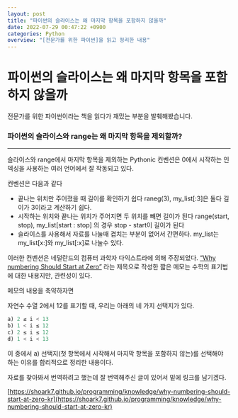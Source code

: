 ```yaml
---
layout: post
title: "파이썬의 슬라이스는 왜 마지막 항목을 포함하지 않을까"
date: 2022-07-29 00:47:22 +0900
categories: Python
overview: "[전문가를 위한 파이썬]을 읽고 정리한 내용"
---
```


# 파이썬의 슬라이스는 왜 마지막 항목을 포함하지 않을까

전문가를 위한 파이썬이라는 책을 읽다가 재밌는 부분을 발췌해봤습니다.

### 파이썬의 슬라이스와 range는 왜 마지막 항목을 제외할까?

---

슬라이스와 range에서 마지막 항목을 제외하는 Pythonic 컨벤션은 0에서 시작하는 인덱싱을 사용하는 여러 언어에서 잘 작동되고 있다.

컨벤션은 다음과 같다

- 끝나는 위치만 주어졌을 때 길이를 확인하기 쉽다
  raneg(3), my_list[:3]은 둘다 길이가 3이라고 계산하기 쉽다.
- 시작하는 위치와 끝나는 위치가 주어지면 두 위치를 빼면 길이가 된다
  range(start, stop), my_list[start : stop] 의 경우 stop - start이 길이가 된다
- 슬라이스를 사용해서 자료를 나눌때 겹치는 부분이 없어서 간편하다.
  my_list는 my_list[x:]와 my_list[:x]로 나눌수 있다.

이러한 컨벤션은 네덜란드의 컴퓨터 과학자 다익스트라에 의해 주장되었다. [“Why numbering Should Start at Zero”](https://www.cs.utexas.edu/users/EWD/transcriptions/EWD08xx/EWD831.html) 라는 제목으로 작성한 짧은 메모는 수학의 표기법에 대한 내용지만, 관련성이 있다.

메모의 내용을 축약하자면

자연수 수열 2에서 12를 표기할 때, 우리는 아래의 네 가지 선택지가 있다.

```python
a) 2 ≤ i < 13
b) 1 < i ≤ 12
c) 2 ≤ i ≤ 12
d) 1 < i < 13
```

이 중에서 a) 선택지(첫 항목에서 시작해서 마지막 항목을 포함하지 않는)를 선택해야 하는 이유를 합리적으로 정리한 내용이다.

자료를 찾아봐서 번역하려고 했는데 잘 번역해주신 글이 있어서 밑에 링크를 남기겠다.

[https://shoark7.github.io/programming/knowledge/why-numbering-should-start-at-zero-kr](https://shoark7.github.io/programming/knowledge/why-numbering-should-start-at-zero-kr)
